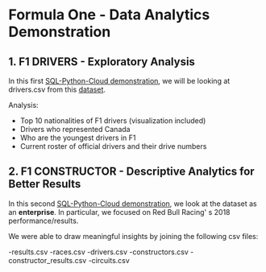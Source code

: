 # Formula One - Data Analytics Demonstration

## 1. F1 DRIVERS - Exploratory Analysis

In this first [SQL-Python-Cloud demonstration](https://github.com/ilin3ccc/Portfolio/blob/main/3.%20SQL-Python-Cloud%20Database/F1%20DRIVERS.ipynb), we will be looking at drivers.csv from this [dataset](https://www.kaggle.com/rohanrao/formula-1-world-championship-1950-2020). 

Analysis: 
- Top 10 nationalities of F1 drivers (visualization included)
- Drivers who represented Canada
- Who are the youngest drivers in F1
- Current roster of official drivers and their drive numbers

## 2. F1 CONSTRUCTOR - Descriptive Analytics for Better Results

In this second [SQL-Python-Cloud demonstration](https://github.com/ilin3ccc/Portfolio/blob/main/3.%20SQL-Python-Cloud%20Database/F1%20DRIVERS.ipynb), we look at the dataset as an **enterprise**. In particular, we focused on Red Bull Racing' s 2018 performance/results. 

We were able to draw meaningful insights by joining the following csv files:

-results.csv
-races.csv
-drivers.csv
-constructors.csv
-constructor_results.csv
-circuits.csv




